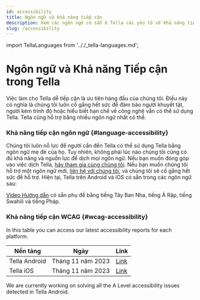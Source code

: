 ```yaml
---
id: accessibility
title: Ngôn ngữ và khả năng tiếp cận
description: Xem các ngôn ngữ có sẵn ở Tella các yếu tố về khả năng tiếp cận.
slug: /accessibility
---
```

import TellaLanguages from '.././_tella-languages.md';


# Ngôn ngữ và Khả năng Tiếp cận trong Tella

Việc làm cho Tella dễ tiếp cận là ưu tiên hàng đầu của chúng tôi. Điều này có nghĩa là chúng tôi luôn cố gắng hết sức để đảm bảo người khuyết tật, người kém trình độ hoặc hiểu biết hạn chế về công nghệ vẫn có thể sử dụng Tella.  Tella cũng hỗ trợ bằng nhiều ngôn ngữ nhất có thể.


### Khả năng tiếp cận ngôn ngữ {#language-accessibility}

Chúng tôi luôn nỗ lực để người cần đến Tella có thể sử dụng Tella bằng ngôn ngữ mẹ đẻ của họ. Tuy nhiên, không phải lúc nào chúng tôi cũng có đủ khả năng và nguồn lực để dịch mọi ngôn ngữ. Nếu bạn muốn đóng góp vào việc dịch Tella, [hãy tham gia cùng chúng tôi](/translating-tella). Nếu bạn muốn chúng tôi hỗ trợ một ngôn ngữ mới, [liên hệ với chúng tôi](/contact-us), và chúng tôi sẽ cố gắng hết sức để hỗ trợ. Hiện tại, Tella trên Android và iOS có sẵn trong các ngôn ngữ sau:

<TellaLanguages/>

[Video Hướng dẫn](/video-tutorials) có sẵn phụ đề bằng tiếng Tây Ban Nha, tiếng Ả Rập, tiếng Swahili và tiếng Pháp.




### Khả năng tiếp cận WCAG {#wcag-accessibility}

In this table you can access our latest accessibility reports for each platform. 

| **Nền tảng** | **Ngày** | **Link** |
| -----|-----|------ |  
| Tella Android | Tháng 11 năm 2023 | [Link](</assets/2023.11 - Tella Android accessibility audit.docx.pdf>) | 
| Tella iOS | Tháng 11 năm 2023 | [Link](</assets/2023.11 - Tella iOS accessibility audit.docx.pdf>) | 

We are currently working on solving all the A Level accessibility issues detected in Tella Android.



